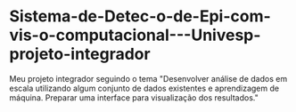 # Sistema-de-Detec-o-de-Epi-com-vis-o-computacional---Univesp-projeto-integrador
Meu projeto integrador seguindo o tema "Desenvolver análise de dados em escala utilizando algum conjunto de dados existentes e aprendizagem de máquina. Preparar uma interface para visualização dos resultados."
